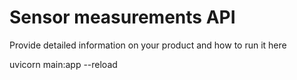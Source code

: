 # Sensor measurements API

Provide detailed information on your product and how to run it here

uvicorn main:app --reload
